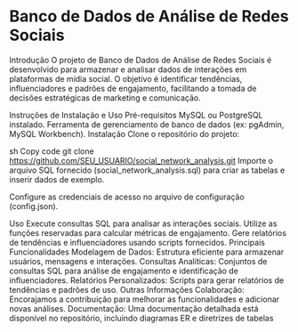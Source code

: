 # Banco de Dados de Análise de Redes Sociais
Introdução
O projeto de Banco de Dados de Análise de Redes Sociais é desenvolvido para armazenar e analisar dados de interações em plataformas de mídia social. O objetivo é identificar tendências, influenciadores e padrões de engajamento, facilitando a tomada de decisões estratégicas de marketing e comunicação.

Instruções de Instalação e Uso
Pré-requisitos
MySQL ou PostgreSQL instalado.
Ferramenta de gerenciamento de banco de dados (ex: pgAdmin, MySQL Workbench).
Instalação
Clone o repositório do projeto:

sh
Copy code
git clone <https://github.com/SEU_USUARIO/social_network_analysis.git>
Importe o arquivo SQL fornecido (social_network_analysis.sql) para criar as tabelas e inserir dados de exemplo.

Configure as credenciais de acesso no arquivo de configuração (config.json).

Uso
Execute consultas SQL para analisar as interações sociais.
Utilize as funções reservadas para calcular métricas de engajamento.
Gere relatórios de tendências e influenciadores usando scripts fornecidos.
Principais Funcionalidades
Modelagem de Dados: Estrutura eficiente para armazenar usuários, mensagens e interações.
Consultas Analíticas: Conjuntos de consultas SQL para análise de engajamento e identificação de influenciadores.
Relatórios Personalizados: Scripts para gerar relatórios de tendências e padrões de uso.
Outras Informações
Colaboração: Encorajamos a contribuição para melhorar as funcionalidades e adicionar novas análises.
Documentação: Uma documentação detalhada está disponível no repositório, incluindo diagramas ER e diretrizes de tabelas
